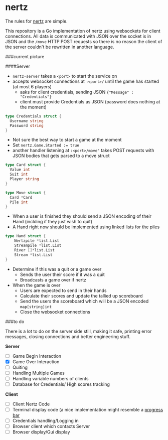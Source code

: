 nertz
=====

The rules for [nertz](http://en.wikipedia.org/wiki/Nertz "Link to Wikipedia Description of the Game") are simple.  

This repository is a Go implementation of nertz using websockets for client connections. All data is communicated with JSON over the socket is in JSON and the `/move` HTTP POST requests so there is no reason the client of the server couldn't be rewritten in another language.

###current picture

####Server  
- `nertz-server` takes a `<port>` to start the service on  
- accepts websocket connections at `:<port>/` until the game has started (at most 6 players)  
    * asks for client credentials, sending JSON `{"Message" : "Credentials"}`  
    * client must provide Credentials as JSON (password does nothing at the moment)  

```go  
type Credentials struct {  
  Username string  
  Password string  
}
```

- Not sure the best way to start a game at the moment
- Set `nertz.Game.Started := true`
- another handler listening at `:<port>/move"` takes POST requests with JSON bodies that gets parsed to a move struct

```go  
type Card struct {  
  Value int
  Suit int
  Player string  
}

type Move struct {  
  Card *Card  
  Pile int  
}
```

- When a user is finished they should send a JSON encoding of their Hand (inclding if they just wish to quit)
- A Hand right now should be implemented using linked lists for the piles

```go  
type Hand struct {  
    Nertzpile *list.List  
    Streampile *list.List  
    River []*list.List  
    Stream *list.List  
}  
```

- Determine if this was a quit or a game over
    * Sends the user their score if it was a quit
    * Broadcasts a game over if nertz
- When the game is over
    * Users are expected to send in their hands
    * Calculate their scores and update the tallied up scoreboard
    * Send the users the scoreboard which will be a JSON encoded `map[string]int`
    * Close the websocket connections

###to do

There is a lot to do on the server side still, making it safe, printing error messages, closing connections and better engineering stuff.

__Server__
- [ ] Game Begin Interaction  
- [x] Game Over Interaction  
- [ ] Quiting  
- [ ] Handling Multiple Games  
- [ ] Handling variable numbers of clients  
- [ ] Database for Credentials/ High scores tracking

__Client__
- [ ] Client Nertz Code
- [ ] Terminal display code (a nice implementation might resemble a [progress bar](http://www.darkcoding.net/software/pretty-command-line-console-output-on-unix-in-python-and-go-lang/ "A nice example of a GoLang progress bar")  
- [ ] Credentials handling/Logging in  
- [ ] Browser client which contacts Server
- [ ] Browser display/Gui display  
